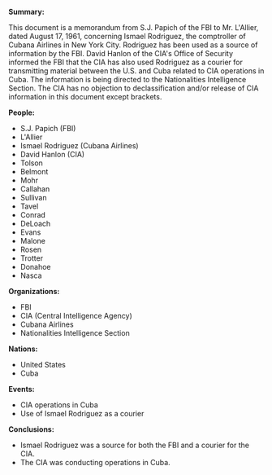 **Summary:**

This document is a memorandum from S.J. Papich of the FBI to Mr. L'Allier, dated August 17, 1961, concerning Ismael Rodriguez, the comptroller of Cubana Airlines in New York City. Rodriguez has been used as a source of information by the FBI. David Hanlon of the CIA's Office of Security informed the FBI that the CIA has also used Rodriguez as a courier for transmitting material between the U.S. and Cuba related to CIA operations in Cuba. The information is being directed to the Nationalities Intelligence Section. The CIA has no objection to declassification and/or release of CIA information in this document except brackets.

**People:**

*   S.J. Papich (FBI)
*   L'Allier
*   Ismael Rodriguez (Cubana Airlines)
*   David Hanlon (CIA)
*   Tolson
*   Belmont
*   Mohr
*   Callahan
*   Sullivan
*   Tavel
*   Conrad
*   DeLoach
*   Evans
*   Malone
*   Rosen
*   Trotter
*   Donahoe
*   Nasca

**Organizations:**

*   FBI
*   CIA (Central Intelligence Agency)
*   Cubana Airlines
*   Nationalities Intelligence Section

**Nations:**

*   United States
*   Cuba

**Events:**

*   CIA operations in Cuba
*   Use of Ismael Rodriguez as a courier

**Conclusions:**

*   Ismael Rodriguez was a source for both the FBI and a courier for the CIA.
*   The CIA was conducting operations in Cuba.
